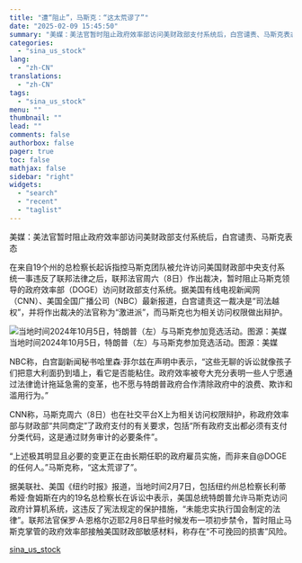 ```yaml
---
title: "遭“阻止”，马斯克：“这太荒谬了”"
date: "2025-02-09 15:45:50"
summary: "美媒：美法官暂时阻止政府效率部访问美财政部支付系统后，白宫谴责、马斯克表态..."
categories:
  - "sina_us_stock"
lang:
  - "zh-CN"
translations:
  - "zh-CN"
tags:
  - "sina_us_stock"
menu: ""
thumbnail: ""
lead: ""
comments: false
authorbox: false
pager: true
toc: false
mathjax: false
sidebar: "right"
widgets:
  - "search"
  - "recent"
  - "taglist"
---
```


美媒：美法官暂时阻止政府效率部访问美财政部支付系统后，白宫谴责、马斯克表态

在来自19个州的总检察长起诉指控马斯克团队被允许访问美国财政部中央支付系统一事违反了联邦法律之后，联邦法官周六（8日）作出裁决，暂时阻止马斯克领导的政府效率部（DOGE）访问财政部支付系统。据美国有线电视新闻网（CNN）、美国全国广播公司（NBC）最新报道，白宫谴责这一裁决是“司法越权”，并将作出裁决的法官称为“激进派”，而马斯克也为相关访问权限做出辩护。

![当地时间2024年10月5日，特朗普（左）与马斯克参加竞选活动。图源：美媒](//n.sinaimg.cn/sinakd20250209s/125/w1035h690/20250209/0a34-6a08ea4cfa6254a3ac03cbb052106d8b.png)当地时间2024年10月5日，特朗普（左）与马斯克参加竞选活动。图源：美媒

NBC称，白宫副新闻秘书哈里森·菲尔兹在声明中表示，“这些无聊的诉讼就像孩子们把意大利面扔到墙上，看它是否能粘住。政府效率被夸大充分表明一些人宁愿通过法律诡计拖延急需的变革，也不愿与特朗普政府合作清除政府中的浪费、欺诈和滥用行为。”

CNN称，马斯克周六（8日）也在社交平台X上为相关访问权限辩护，称政府效率部与财政部“共同商定”了政府支付的有关要求，包括“所有政府支出都必须有支付分类代码，这是通过财务审计的必要条件”。

“上述极其明显且必要的变更正在由长期任职的政府雇员实施，而非来自@DOGE的任何人。”马斯克称，“这太荒谬了”。

据美联社、美国《纽约时报》报道，当地时间2月7日，包括纽约州总检察长利蒂希娅·詹姆斯在内的19名总检察长在诉讼中表示，美国总统特朗普允许马斯克访问政府计算机系统，这违反了宪法规定的保护措施，“未能忠实执行国会制定的法律”。联邦法官保罗·A·恩格尔迈耶2月8日早些时候发布一项初步禁令，暂时阻止马斯克掌管的政府效率部接触美国财政部敏感材料，称存在“不可挽回的损害”风险。

[sina_us_stock](https://finance.sina.com.cn/jjxw/2025-02-09/doc-ineiwksh4807661.shtml)
